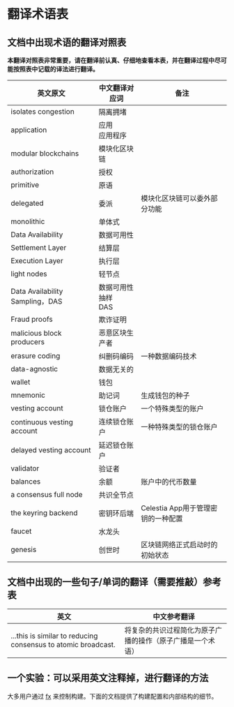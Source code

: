 # 翻译术语表

## 文档中出现术语的翻译对照表

**本翻译对照表非常重要，请在翻译前认真、仔细地查看本表，并在翻译过程中尽可能按照表中记载的译法进行翻译。**

| 英文原文      | 中文翻译对应词     | 备注 |
| ------------- | ------------------ | ---- |
| isolates congestion | 隔离拥堵         |      |
| application   | 应用 <br> 应用程序 |      |
| modular blockchains    | 模块化区块链             |      |
| authorization | 授权               |      |
| primitive     | 原语               |      |
| delegated | 委派 | 模块化区块链可以委外部分功能 |
| monolithic | 单体式 | |
| Data Availability | 数据可用性 |   |
| Settlement Layer | 结算层 |   |
| Execution Layer | 执行层 |   |
| light nodes | 轻节点 |   |
| Data Availability Sampling，DAS | 数据可用性抽样 <br> DAS |
| Fraud proofs | 欺诈证明 |
| malicious block producers | 恶意区块生产者 |
| erasure coding | 纠删码编码 | 一种数据编码技术 |
| data-agnostic | 数据无关的 | 
| wallet | 钱包 |
| mnemonic | 助记词 | 生成钱包的种子 | 
| vesting account | 锁仓账户 | 一个特殊类型的账户 |
| continuous vesting account | 连续锁仓账户 | 一种特殊类型的锁仓账户
| delayed vesting account | 延迟锁仓账户
| validator | 验证者 | 
| balances | 余额 | 账户中的代币数量 |
| a consensus full node | 共识全节点 | 
| the keyring backend | 密钥环后端 | Celestia App用于管理密钥的一种配置
| faucet | 水龙头 |
| genesis | 创世时 | 区块链网络正式启动时的初始状态 |




## 文档中出现的一些句子/单词的翻译（需要推敲）参考表

| 英文                                                          | 中文参考翻译                                               |
| ------------------------------------------------------------- | ---------------------------------------------------------- |
| ...this is similar to reducing consensus to atomic broadcast. | 将复杂的共识过程简化为原子广播的操作（原子广播是一个术语） |


## 一个实验：可以采用英文注释掉，进行翻译的方法

<!--
Most users control the build through [fx](/development/build/fx.md).
The following documents provide details of build configuration and internal
structure.
-->

大多用户通过 [fx](/development/build/fx.md) 来控制构建。下面的文档提供了构建配置和内部结构的细节。

